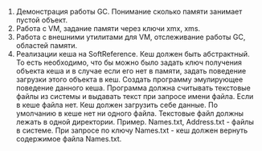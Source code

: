 1. Демонстрация работы GC. Понимание сколько памяти занимает пустой объект. 
2. Работа с VM, задание памяти через ключи xmx, xms.
3. Работа с внешними утилитами для VM, отслеживание работы GC, областей памяти.
4. Реализации кеша на SoftReference. Кеш должен быть абстрактный. 
То есть необходимо, что бы можно было задать ключ получения объекта кеша и в случае если его нет в памяти, задать поведение загрузки этого объекта в кеш. 
Создать программу эмулирующее поведение данного кеша. Программа должна считывать текстовые файлы из системы и выдавать текст при запросе имени файла. Если в кеше файла нет. Кеш должен загрузить себе данные. По умолчанию в кеше нет ни одного файла. Текстовые файл должны лежать в одной директории. Пример. Names.txt, Address.txt - файлы в системе. При запросе по ключу Names.txt - кеш должен вернуть содержимое файла Names.txt.
